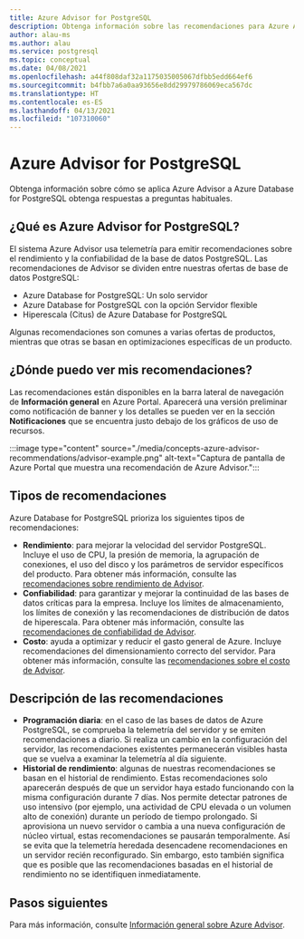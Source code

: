 ```yaml
---
title: Azure Advisor for PostgreSQL
description: Obtenga información sobre las recomendaciones para Azure Advisor for PostgreSQL.
author: alau-ms
ms.author: alau
ms.service: postgresql
ms.topic: conceptual
ms.date: 04/08/2021
ms.openlocfilehash: a44f808daf32a1175035005067dfbb5edd664ef6
ms.sourcegitcommit: b4fbb7a6a0aa93656e8dd29979786069eca567dc
ms.translationtype: HT
ms.contentlocale: es-ES
ms.lasthandoff: 04/13/2021
ms.locfileid: "107310060"
---
```

# <a name="azure-advisor-for-postgresql"></a>Azure Advisor for PostgreSQL
Obtenga información sobre cómo se aplica Azure Advisor a Azure Database for PostgreSQL obtenga respuestas a preguntas habituales.
## <a name="what-is-azure-advisor-for-postgresql"></a>¿Qué es Azure Advisor for PostgreSQL?
El sistema Azure Advisor usa telemetría para emitir recomendaciones sobre el rendimiento y la confiabilidad de la base de datos PostgreSQL. Las recomendaciones de Advisor se dividen entre nuestras ofertas de base de datos PostgreSQL:
* Azure Database for PostgreSQL: Un solo servidor
* Azure Database for PostgreSQL con la opción Servidor flexible
* Hiperescala (Citus) de Azure Database for PostgreSQL

Algunas recomendaciones son comunes a varias ofertas de productos, mientras que otras se basan en optimizaciones específicas de un producto.
## <a name="where-can-i-view-my-recommendations"></a>¿Dónde puedo ver mis recomendaciones?
Las recomendaciones están disponibles en la barra lateral de navegación de **Información general** en Azure Portal. Aparecerá una versión preliminar como notificación de banner y los detalles se pueden ver en la sección **Notificaciones** que se encuentra justo debajo de los gráficos de uso de recursos.

:::image type="content" source="./media/concepts-azure-advisor-recommendations/advisor-example.png" alt-text="Captura de pantalla de Azure Portal que muestra una recomendación de Azure Advisor.":::

## <a name="recommendation-types"></a>Tipos de recomendaciones
Azure Database for PostgreSQL prioriza los siguientes tipos de recomendaciones:
* **Rendimiento**: para mejorar la velocidad del servidor PostgreSQL. Incluye el uso de CPU, la presión de memoria, la agrupación de conexiones, el uso del disco y los parámetros de servidor específicos del producto. Para obtener más información, consulte las [recomendaciones sobre rendimiento de Advisor](../advisor/advisor-performance-recommendations.md).
* **Confiabilidad**: para garantizar y mejorar la continuidad de las bases de datos críticas para la empresa. Incluye los límites de almacenamiento, los límites de conexión y las recomendaciones de distribución de datos de hiperescala. Para obtener más información, consulte las [recomendaciones de confiabilidad de Advisor](../advisor/advisor-high-availability-recommendations.md).
* **Costo**: ayuda a optimizar y reducir el gasto general de Azure. Incluye recomendaciones del dimensionamiento correcto del servidor. Para obtener más información, consulte las [recomendaciones sobre el costo de Advisor](../advisor/advisor-cost-recommendations.md).

## <a name="understanding-your-recommendations"></a>Descripción de las recomendaciones
* **Programación diaria**: en el caso de las bases de datos de Azure PostgreSQL, se comprueba la telemetría del servidor y se emiten recomendaciones a diario. Si realiza un cambio en la configuración del servidor, las recomendaciones existentes permanecerán visibles hasta que se vuelva a examinar la telemetría al día siguiente. 
* **Historial de rendimiento**: algunas de nuestras recomendaciones se basan en el historial de rendimiento. Estas recomendaciones solo aparecerán después de que un servidor haya estado funcionando con la misma configuración durante 7 días. Nos permite detectar patrones de uso intensivo (por ejemplo, una actividad de CPU elevada o un volumen alto de conexión) durante un período de tiempo prolongado. Si aprovisiona un nuevo servidor o cambia a una nueva configuración de núcleo virtual, estas recomendaciones se pausarán temporalmente. Así se evita que la telemetría heredada desencadene recomendaciones en un servidor recién reconfigurado. Sin embargo, esto también significa que es posible que las recomendaciones basadas en el historial de rendimiento no se identifiquen inmediatamente.

## <a name="next-steps"></a>Pasos siguientes
Para más información, consulte [Información general sobre Azure Advisor](../advisor/advisor-overview.md).
